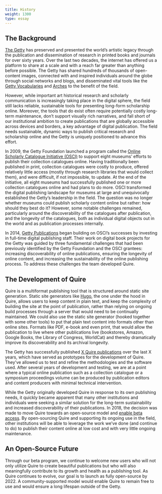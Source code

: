 ```yaml
---
title: History
weight: 1300
type: essay
---
```


## The Background

[The Getty](https://www.getty.edu/) has preserved and presented the world’s artistic legacy through the publication and dissemination of research in printed books and journals for over sixty years. Over the last two decades, the internet has offered us a platform to share at a scale and with a reach far greater than anything before possible. The Getty has shared hundreds of thousands of open-content images, connected with and inspired individuals around the globe through social networks and blogs, and disseminated vital tools like the [Getty Vocabularies](https://www.getty.edu/research/tools/vocabularies/) and [Arches](https://www.archesproject.org/) to the benefit of the field.

However, while important art historical research and scholarly communication is increasingly taking place in the digital sphere, the field still lacks reliable, sustainable tools for presenting long-form scholarship online. Moreover, the tools that do exist often require potentially costly long-term maintenance, don’t support visually rich narratives, and fall short of our institutional ambition to create publications that are globally accessible across devices and borders, a key advantage of digital publication. The field needs sustainable, dynamic ways to publish critical research and scholarship online and the Getty is uniquely positioned to advance this effort.

In 2009, the Getty Foundation launched a program called the [Online Scholarly Catalogue Initiative (OSCI)](http://www.oscitoolkit.org/) to support eight museums’ efforts to publish their collection catalogues online. Having traditionally been published in print, collection catalogues were costly to produce, offered relatively little access (mostly through research libraries that would collect them), and were difficult, if not impossible, to update. At the end of the initiative, all eight museums had successfully published one or more collection catalogues online and had plans to do more. OSCI transformed the digital publishing landscape for museums at large and unequivocally established the Getty’s leadership in the field. The question was no longer whether museums could publish scholarly content online but rather: how should they best do it? However, some notable challenges remained, particularly around the discoverability of the catalogues after publication, and the longevity of the catalogues, both as individual digital objects out in the world and as publication processes internally.

In 2014, [Getty Publications](https://www.getty.edu/publications) began building on OSCI’s successes by investing in full-time digital publishing staff. Their work on digital book projects for the Getty was guided by three fundamental challenges that had been previously identified by the Getty Foundation and the OSCI grantees: increasing discoverability of online publications, ensuring the longevity of online content, and increasing the sustainability of the online publishing process. To address these challenges the team developed Quire.

## The Development of Quire

Quire is a multiformat publishing tool that is structured around static site generation. Static site generators like [Hugo](https://gohugo.io/), the one under the hood in Quire, allows users to keep content in plain text, and keep the complexity of building the site at the point of publication, rather than relying on ongoing build processes through a server that would need to be continually maintained. We could also use the static site generator (hooked together with some other tools) to put that plain text content into formats other than online sites. Formats like PDF, e-book and even print, that would allow the publication to live where other publications live (bookstores, Amazon, Google Books, the Library of Congress, WorldCat) and thereby dramatically improve its discoverability and its archival longevity.

The Getty has successfully published [X Quire publications](https://www.getty.edu/publications/digital/digitalpubs.html) over the last X years, which have served as prototypes for the development of Quire. They’ve allowed us to test and refine the methodologies and the software used. After several years of development and testing, we are at a point where a typical online publication such as a collection catalogue or a symposium proceedings volume can be produced by publication editors and content producers with minimal technical intervention.

While the Getty originally developed Quire in response to its own publishing needs, it quickly became apparent that many other institutions and individuals were seeking a similar solution for the long-term sustainability and increased discoverability of their publications. In 2018, the decision was made to move Quire towards an open-source model and [enable beta access](https://docs.google.com/forms/d/e/1FAIpQLSckvPWWyyfZJko6JTqf3slcXCV8vcCgQjAzoW4MfHEt9hDuxQ/viewform). By open-sourcing Quire and supporting its ongoing use in the field, other institutions will be able to leverage the work we’ve done (and continue to do) to publish their content online at low cost and with very little ongoing maintenance.

## An Open-Source Future

Through our beta program, we continue to welcome new users who will not only utilize Quire to create beautiful publications but who will also meaningfully contribute to its growth and health as a publishing tool. As Quire continues to evolve, our goal is to launch as fully open-source by 2022. A community-supported model would enable Quire to remain free to use and would ensure a long lifespan outside of the Getty.
